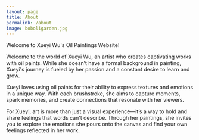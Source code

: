```yaml
---
layout: page
title: About
permalink: /about
image: boboligarden.jpg
---
```


Welcome to Xueyi Wu's Oil Paintings Website!

Welcome to the world of Xueyi Wu, an artist who creates captivating works with oil paints. While she doesn’t have a formal background in painting, Xueyi's journey is fueled by her passion and a constant desire to learn and grow.

Xueyi loves using oil paints for their ability to express textures and emotions in a unique way. With each brushstroke, she aims to capture moments, spark memories, and create connections that resonate with her viewers.

For Xueyi, art is more than just a visual experience—it’s a way to hold and share feelings that words can't describe. Through her paintings, she invites you to explore the emotions she pours onto the canvas and find your own feelings reflected in her work.


